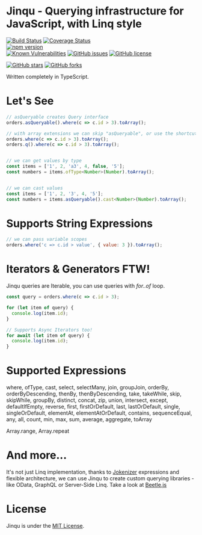 # Jinqu - Querying infrastructure for JavaScript, with Linq style

[![Build Status](https://travis-ci.org/jin-qu/jinqu.svg?branch=master)](https://travis-ci.org/jin-qu/jinqu)
[![Coverage Status](https://coveralls.io/repos/github/jin-qu/jinqu/badge.svg?branch=master)](https://coveralls.io/github/jin-qu/jinqu?branch=master)	
[![npm version](https://badge.fury.io/js/jinqu.svg)](https://badge.fury.io/js/jinqu)	
<a href="https://snyk.io/test/npm/jinqu"><img src="https://snyk.io/test/npm/jinqu/badge.svg" alt="Known Vulnerabilities" data-canonical-src="https://snyk.io/test/npm/jinqu" style="max-width:100%;"></a>
[![GitHub issues](https://img.shields.io/github/issues/jin-qu/jinqu.svg)](https://github.com/jin-qu/jinqu/issues)
[![GitHub license](https://img.shields.io/badge/license-MIT-blue.svg)](https://raw.githubusercontent.com/jin-qu/jinqu/master/LICENSE)

[![GitHub stars](https://img.shields.io/github/stars/jin-qu/jinqu.svg?style=social&label=Star)](https://github.com/jin-qu/jinqu)
[![GitHub forks](https://img.shields.io/github/forks/jin-qu/jinqu.svg?style=social&label=Fork)](https://github.com/jin-qu/jinqu)

Written completely in TypeScript.

# Let's See

```JavaScript
// asQueryable creates Query interface
orders.asQueryable().where(c => c.id > 3).toArray();

// with array extensions we can skip "asQueryable", or use the shortcut method "q"
orders.where(c => c.id > 3).toArray();
orders.q().where(c => c.id > 3).toArray();


// we can get values by type
const items = ['1', 2, 'a3', 4, false, '5'];
const numbers = items.ofType<Number>(Number).toArray();


// we can cast values
const items = ['1', 2, '3', 4, '5'];
const numbers = items.asQueryable().cast<Number>(Number).toArray();
```

# Supports String Expressions
```JavaScript
// we can pass variable scopes
orders.where('c => c.id > value', { value: 3 }).toArray();
```

# Iterators & Generators FTW!
Jinqu queries are Iterable, you can use queries with *for..of* loop.

```JavaScript
const query = orders.where(c => c.id > 3);

for (let item of query) {
  console.log(item.id);
}

// Supports Async Iterators too!
for await (let item of query) {
  console.log(item.id);
}

```

# Supported Expressions
where, ofType, cast, select, selectMany, join, groupJoin, orderBy, orderByDescending, thenBy, thenByDescending, take, takeWhile, skip, skipWhile, groupBy, distinct, concat, zip, union, intersect, except, defaultIfEmpty, reverse, first, firstOrDefault, last, lastOrDefault, single, singleOrDefault, elementAt, elementAtOrDefault, contains, sequenceEqual, any, all, count, min, max, sum, average, aggregate, toArray

Array.range, Array.repeat

# And more...
It's not just Linq implementation, thanks to [Jokenizer](https://github.com/umutozel/jokenizer) expressions and flexible architecture, we can use Jinqu to create custom querying libraries - like OData, GraphQL or Server-Side Linq. Take a look at [Beetle.js](https://github.com/Beetlejs/beetle.js)


# License
Jinqu is under the [MIT License](LICENSE).
